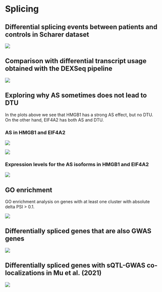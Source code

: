 Splicing
================

## Differential splicing events between patients and controls in Scharer dataset

![](README_files/figure-gfm/unnamed-chunk-4-1.png)<!-- -->

## Comparison with differential transcript usage obtained with the DEXSeq pipeline

![](README_files/figure-gfm/unnamed-chunk-5-1.png)<!-- -->

## Exploring why AS sometimes does not lead to DTU

In the plots above we see that HMGB1 has a strong AS effect, but no DTU.
On the other hand, EIF4A2 has both AS and DTU.

### AS in HMGB1 and EIF4A2

![](README_files/figure-gfm/unnamed-chunk-6-1.png)<!-- -->

![](README_files/figure-gfm/unnamed-chunk-7-1.png)<!-- -->

### Expression levels for the AS isoforms in HMGB1 and EIF4A2

![](README_files/figure-gfm/unnamed-chunk-8-1.png)<!-- -->

## GO enrichment

GO enrichment analysis on genes with at least one cluster with absolute
delta PSI &gt; 0.1.

![](README_files/figure-gfm/unnamed-chunk-10-1.png)<!-- -->

## Differentially spliced genes that are also GWAS genes

![](README_files/figure-gfm/unnamed-chunk-11-1.png)<!-- -->

## Differentially spliced genes with sQTL-GWAS co-localizations in Mu et al. (2021)

![](README_files/figure-gfm/unnamed-chunk-12-1.png)<!-- -->
